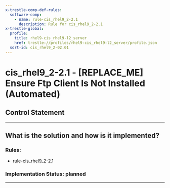 ```yaml
---
x-trestle-comp-def-rules:
  software-comp:
    - name: rule-cis_rhel9_2-2.1
      description: Rule for cis_rhel9_2-2.1
x-trestle-global:
  profile:
    title: rhel9-cis_rhel9-l2_server
    href: trestle://profiles/rhel9-cis_rhel9-l2_server/profile.json
  sort-id: cis_rhel9_2-02.01
---
```


# cis_rhel9_2-2.1 - \[REPLACE_ME\] Ensure Ftp Client Is Not Installed (Automated)

## Control Statement

______________________________________________________________________

## What is the solution and how is it implemented?

<!-- For implementation status enter one of: implemented, partial, planned, alternative, not-applicable -->

<!-- Note that the list of rules under ### Rules: is read-only and changes will not be captured after assembly to JSON -->

<!-- Add control implementation description here for control: cis_rhel9_2-2.1 -->

### Rules:

  - rule-cis_rhel9_2-2.1

### Implementation Status: planned

______________________________________________________________________
